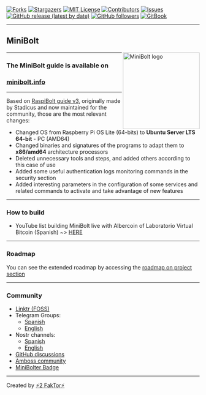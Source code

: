 [![Forks][forks-shield]][forks-url]
[![Stargazers][stars-shield]][stars-url]
[![MIT License][license-shield]][license-url]
[![Contributors][contributors-shield]][contributors-url]
[![Issues][issues-shield]][issues-url]
[![GitHub release (latest by date)](https://img.shields.io/github/v/release/minibolt-guide/minibolt?label=latest%20release)](https://github.com/minibolt-guide/minibolt/releases)
[![GitHub followers](https://img.shields.io/github/followers/minibolt-guide)](https://github.com/orgs/minibolt-guide/followers) [![GitBook](https://img.shields.io/static/v1?message=Documented%20on%20GitBook&logo=gitbook&logoColor=ffffff&label=%20&labelColor=5c5c5c&color=3F89A1)](https://www.gitbook.com/preview?utm_source=gitbook_readme_badge&utm_medium=organic&utm_campaign=preview_documentation&utm_content=link)

[forks-shield]: https://img.shields.io/github/forks/minibolt-guide/minibolt.svg?style=for-the-badge
[forks-url]: https://github.com/minibolt-guide/minibolt/network/members
[stars-shield]: https://img.shields.io/github/stars/minibolt-guide/minibolt.svg?style=for-the-badge
[stars-url]: https://github.com/minibolt-guide/minibolt/stargazers
[license-shield]: https://img.shields.io/github/license/minibolt-guide/minibolt.svg?style=for-the-badge
[license-url]: https://github.com/minibolt-guide/minibolt/blob/main/LICENSE
[contributors-shield]: https://img.shields.io/github/contributors/minibolt-guide/minibolt.svg?style=for-the-badge
[contributors-url]: https://github.com/minibolt-guide/minibolt/graphs/contributors
[issues-shield]: https://img.shields.io/github/issues/minibolt-guide/minibolt.svg?style=for-the-badge
[issues-url]: https://github.com/minibolt-guide/minibolt/issues

---

## MiniBolt
<img src="https://github.com/minibolt-guide/minibolt/blob/main/resources/logos/logo_quater_minibolt_text.png" alt="MiniBolt logo"  align='right'  width="200" height="200"> 

---

### The MiniBolt guide is available on

### [minibolt.info](https://minibolt.info)

</h3>

---

Based on [RaspiBolt guide v3](https://github.com/raspibolt/raspibolt), originally made by Stadicus and now maintained for the community, those are the most relevant changes:

- Changed OS from Raspberry Pi OS Lite (64-bits) to **Ubuntu Server LTS 64-bit** - PC (AMD64)
- Changed binaries and signatures of the programs to adapt them to **x86/amd64** architecture processors
- Deleted unnecessary tools and steps, and added others according to this case of use
- Added some useful authentication logs monitoring commands in the security section
- Added interesting parameters in the configuration of some services and related commands to activate and take advantage of new features

---

### How to build

- YouTube list building MiniBolt live with Albercoin of Laboratorio Virtual Bitcoin (Spanish) ~> [HERE](https://www.youtube.com/watch?v=hn3vRwyJO6M&list=PL7-Q40ihLbmP9vXZGdQgEozQnFISzT8ms)

---

### Roadmap

You can see the extended roadmap by accessing the [roadmap on project section](https://github.com/orgs/minibolt-guide/projects/1)

---

### Community

* [Linktr (FOSS)](https://linktr.minibolt.info)
* Telegram Groups:
  * [Spanish](https://t.me/minibolt_es)
  * [English](https://t.me/minibolt)
* Nostr channels:
  * [Spanish](https://www.nostrchat.io/channel/3bd633eaad12242572bfc5ba10d3e52b2c0e152f4207383858993c373d314015)
  * [English](https://www.nostrchat.io/channel/aa64f2ead929ce8417f85bde7d22ebde13cc01ceb4e00145572437eb1ad46249)
* [GitHub discussions](https://github.com/minibolt-guide/minibolt/discussions)
* [Amboss community](https://amboss.space/es/community/fee5ec65-5b9a-4305-856a-1eb1aff19c34)
* [MiniBolter Badge](https://badges.page/a/naddr1qq9y66twd9px7mr5v4eqzxthwden5te0wpuhyctdd9jzuenfv96x5ctx9e3k7mgzyzchlnxlq7az8pls8ze5gfnjpntg6yfdly3meg47mruvxzdhyyg42qcyqqq82wgfsa98u)


---

Created by [⚡2 FakTor⚡](https://nosta.me/b17fccdf07ba2387f038b34426720cd68d112df923bca2bed8f8c309b7211155)
